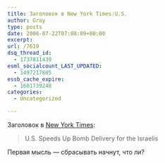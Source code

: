 ```yaml
---
title: Заголовок в New York Times:U.S.
author: Gray
type: posts
date: 2006-07-22T07:08:09+00:00
excerpt:
url: /7619
dsq_thread_id:
  - 1737811439
esml_socialcount_LAST_UPDATED:
  - 1497217805
essb_cache_expire:
  - 1601739248
categories:
  - Uncategorized

---
```








Заголовок в <a href="http://www.nytimes.com/2006/07/22/world/middleeast/22military.html?th&#038;emc=th" target="_blank">New York Times</a>:

> U.S. Speeds Up Bomb Delivery for the Israelis 

Первая мысль &#8212; сбрасывать начнут, что ли?